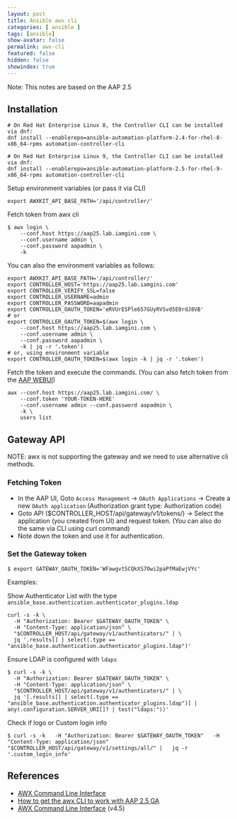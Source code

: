 ```yaml
---
layout: post
title: Ansible awx cli
categories: [ ansible ]
tags: [ansible]
show-avatar: false
permalink: awx-cli
featured: false
hidden: false
showindex: true
---
```


Note: This notes are based on the AAP 2.5

## Installation

```shell
# On Red Hat Enterprise Linux 8, the Controller CLI can be installed via dnf:
dnf install --enablerepo=ansible-automation-platform-2.4-for-rhel-8-x86_64-rpms automation-controller-cli

# On Red Hat Enterprise Linux 9, the Controller CLI can be installed via dnf:
dnf install --enablerepo=ansible-automation-platform-2.5-for-rhel-9-x86_64-rpms automation-controller-cli
```

Setup environment variables (or pass it via CLI)

```shell
export AWXKIT_API_BASE_PATH='/api/controller/'
```

Fetch token from awx cli

```shell
$ awx login \
    --conf.host https://aap25.lab.iamgini.com \
    --conf.username admin \
    --conf.password aapadmin \
    -k
```

You can also the environment variables as follows:

```shell
export AWXKIT_API_BASE_PATH='/api/controller/'
export CONTROLLER_HOST='https://aap25.lab.iamgini.com'
export CONTROLLER_VERIFY_SSL=false
export CONTROLLER_USERNAME=admin
export CONTROLLER_PASSWORD=aapadmin
export CONTROLLER_OAUTH_TOKEN='eRVUrESPle657GUyRVSvd5E0rdJ8VB'
# or
export CONTROLLER_OAUTH_TOKEN=$(awx login \
    --conf.host https://aap25.lab.iamgini.com \
    --conf.username admin \
    --conf.password aapadmin \
    -k | jq -r '.token')
# or, using environment variable
export CONTROLLER_OAUTH_TOKEN=$(awx login -k | jq -r '.token')
```

Fetch the token and execute the commands.
(You can also fetch token from the [AAP WEBUI](https://docs.redhat.com/en/documentation/red_hat_ansible_automation_platform/2.5/html/access_management_and_authentication/gw-token-based-authentication#proc-controller-apps-create-tokens))

```shell
awx --conf.host https://aap25.lab.iamgini.com/ \
    --conf.token 'YOUR-TOKEN-HERE'
    --conf.username admin --conf.password aapadmin \
    -k \
    users list
```

## Gateway API

NOTE: awx is not supporting the gateway and we need to use alternative cli methods.

### Fetching Token

- In the AAP UI, Goto `Access Management` -> `OAuth Applications` -> Create a new `OAuth application` (Authorization grant type: Authorization code)
- Goto API ($CONTROLLER_HOST/api/gateway/v1/tokens/) -> Select the application (you created from UI) and request token. (You can also do the same via CLI using curl command)
- Note down the token and use it for authentication.

### Set the Gateway token

```shell
$ export GATEWAY_OAUTH_TOKEN='WFawgvtSCQkXS7Owi2paPfMaEwjVYc'
```

Examples:

Show Authenticator List with the type `ansible_base.authentication.authenticator_plugins.ldap`

```shell
curl -s -k \
  -H "Authorization: Bearer $GATEWAY_OAUTH_TOKEN" \
  -H "Content-Type: application/json" \
  "$CONTROLLER_HOST/api/gateway/v1/authenticators/" | \
  jq '.results[] | select(.type == "ansible_base.authentication.authenticator_plugins.ldap")'
```

Ensure LDAP is configured with `ldaps`

```shell
$ curl -s -k \
  -H "Authorization: Bearer $GATEWAY_OAUTH_TOKEN" \
  -H "Content-Type: application/json" \
  "$CONTROLLER_HOST/api/gateway/v1/authenticators/" | \
  jq '[.results[] | select(.type == "ansible_base.authentication.authenticator_plugins.ldap")] | any(.configuration.SERVER_URI[]? | test("ldaps:"))'
```

Check if logo or Custom login info

```shell
$ curl -s -k   -H "Authorization: Bearer $GATEWAY_OAUTH_TOKEN"   -H "Content-Type: application/json"   "$CONTROLLER_HOST/api/gateway/v1/settings/all/" |   jq -r '.custom_login_info'
```


## References

- [AWX Command Line Interface](https://docs.ansible.com/automation-controller/latest/html/controllercli/index.html?extIdCarryOver=true&intcmp=7015Y000003t7aWQAQ&sc_cid=RHCTG0240000434975)
- [How to get the awx CLI to work with AAP 2.5 GA](https://access.redhat.com/solutions/7091403)
- [AWX Command Line Interface](https://docs.ansible.com/automation-controller/latest/html/controllercli/index.html) (v4.5)
